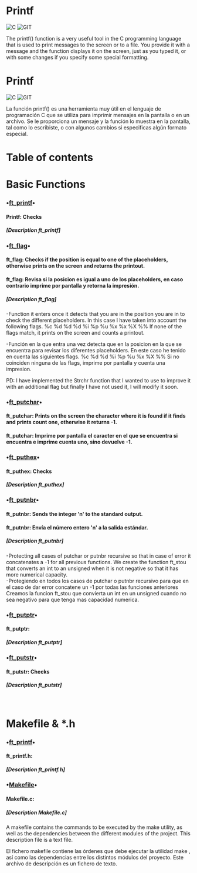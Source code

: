 # Printf
![C](https://forthebadge.com/images/badges/made-with-c.svg)
![GIT](https://forthebadge.com/images/badges/uses-git.svg)

The printf() function is a very useful tool in the C programming language that is used to print messages to the screen or to a file. You provide it with a message and the function displays it on the screen, just as you typed it, or with some changes if you specify some special formatting.

# Printf 
![C](https://forthebadge.com/images/badges/made-with-c.svg)
![GIT](https://forthebadge.com/images/badges/uses-git.svg)

La función printf() es una herramienta muy útil en el lenguaje de programación C que se utiliza para imprimir mensajes en la pantalla o en un archivo. Se le proporciona un mensaje y la función lo muestra en la pantalla, tal como lo escribiste, o con algunos cambios si especificas algún formato especial.

# Table of contents

# Basic Functions
### •[ft_printf](ft_printf.c)•<br> 
#### Printf: Checks <br>
##### [Description ft_printf]<br>


### •[ft_flag](ft_flag.c)•<br>
#### ft_flag: Checks if the position is equal to one of the placeholders, otherwise prints on the screen and returns the printout.<br>
#### ft_flag: Revisa si la posicion es igual a uno de los placeholders, en caso contrario imprime por pantalla y retorna la impresión.<br>
##### [Description ft_flag]<br>
-Function it enters once it detects that you are in the position you are in to check the different placeholders.
In this case I have taken into account the following flags. %c %d %d %d %i %p %u %x %x %X %%
If none of the flags match, it prints on the screen and counts a printout.

-Función en la que entra una vez detecta que en la posicion en la que se encuentra para revisar los diferentes placeholders.
En este caso he tenido en cuenta las siguientes flags. %c %d  %d %i %p %u %x %X %%
Si no coinciden ninguna de las flags, imprime por pantalla y cuenta una impresion.

PD: I have implemented the Strchr function that I wanted to use to improve it with an additional flag but finally I have not used it, I will modify it soon.<br>

### •[ft_putchar](ft_putchar.c)•<br>
#### ft_putchar: Prints on the screen the character where it is found if it finds and prints count one, otherwise it returns -1.<br>
#### ft_putchar: Imprime por pantalla el caracter en el que se encuentra si encuentra e imprime cuenta uno, sino devuelve -1.<br>


### •[ft_puthex](ft_puthex.c)•<br>
#### ft_puthex: Checks <br>
##### [Description ft_puthex]<br>


### •[ft_putnbr](ft_putnbr.c)•<br>
#### ft_putnbr: Sends the integer 'n' to the standard output.<br>
#### ft_putnbr: Envía el número entero 'n' a la salida estándar.<br>
##### [Description ft_putnbr]<br>
-Protecting all cases of putchar or putnbr recursive so that in case of error it concatenates a -1 for all previous functions.
We create the function ft_stou that converts an int to an unsigned when it is not negative so that it has more numerical capacity.<br>
-Protegiendo en todos los casos de putchar o putnbr recursivo  para que en el caso de dar error concatene un -1 por todas las funciones anteriores
Creamos la funcion ft_stou que convierta un int en un unsigned cuando no sea negativo para que tenga mas capacidad numerica.<br>
   
### •[ft_putptr](ft_putptr.c)•<br>
#### ft_putptr:<br>
##### [Description ft_putptr]<br>


### •[ft_putstr](ft_putstr.c)•<br>
#### ft_putstr: Checks <br>
##### [Description ft_putstr]<br>
<br>
   
# Makefile & *.h
### •[ft_printf](ft_printf.h)•<br>
#### ft_printf.h: <br>
##### [Description ft_printf.h]<br>

### •[Makefile](Makefile.c)•<br>
#### Makefile.c: <br>
##### [Description Makefile.c]<br>
A makefile contains the commands to be executed by the make utility, as well as the dependencies between the different modules of the project. This description file is a text file.

El fichero makefile contiene las órdenes que debe ejecutar la utilidad make , así como las dependencias entre los distintos módulos del proyecto. Este archivo de descripción es un fichero de texto.
